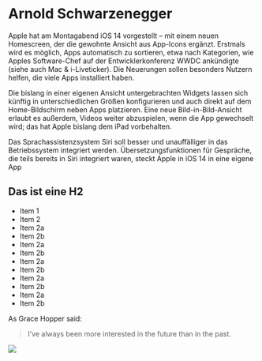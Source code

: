 # Arnold Schwarzenegger
Apple hat am Montagabend iOS 14 vorgestellt – mit einem neuen Homescreen, der die gewohnte Ansicht aus App-Icons ergänzt. Erstmals wird es möglich, Apps automatisch zu sortieren, etwa nach Kategorien, wie Apples Software-Chef auf der Entwicklerkonferenz WWDC ankündigte (siehe auch Mac & i-Liveticker). Die Neuerungen sollen besonders Nutzern helfen, die viele Apps installiert haben.

Die bislang in einer eigenen Ansicht untergebrachten Widgets lassen sich künftig in unterschiedlichen Größen konfigurieren und auch direkt auf dem Home-Bildschirm neben Apps platzieren. Eine neue Bild-in-Bild-Ansicht erlaubt es außerdem, Videos weiter abzuspielen, wenn die App gewechselt wird; das hat Apple bislang dem iPad vorbehalten.

Das Sprachassistenzsystem Siri soll besser und unauffälliger in das Betriebssystem integriert werden. Übersetzungsfunktionen für Gespräche, die teils bereits in Siri integriert waren, steckt Apple in iOS 14 in eine eigene App

## Das ist eine H2
* Item 1
* Item 2
 * Item 2a
 * Item 2b
 * Item 2a
 * Item 2b
 * Item 2a
 * Item 2b
 * Item 2a
 * Item 2b 
 * Item 2a
 * Item 2b


As Grace Hopper said:
> I’ve always been more interested
> in the future than in the past.


<img src="https://de.wikipedia.org/wiki/Datei:Arnold_Schwarzenegger_by_Gage_Skidmore_4.jpg"/>
